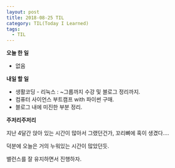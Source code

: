 ```yaml
---
layout: post
title: 2018-08-25 TIL
category: TIL(Today I Learned)
tags:
  - TIL
---
```




**오늘 한 일**

- 없음



**내일 할 일**

- 생활코딩 - 리눅스 : ~그룹까지 수강 및 블로그 정리까지.
- 컴퓨터 사이언스 부트캠프 with 파이썬 구매.
- 블로그 내에 미진한 부분 정리.



**주저리주저리**

지난 4달간 앉아 있는 시간이 많아서 그랬던건가, 꼬리뼈에 혹이 생겼다....

덕분에 오늘은 거의 누워있는 시간이 많았던듯.

밸런스를 잘 유지하면서 진행하자.